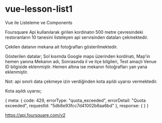 # vue-lesson-list1
Vue ile Listeleme ve Components

Foursquare Api kullanılarak girilen kordinatın 500 metre çevresindeki restoranların 10 tanesini listeleyen api servisinden dataları çekmektedir.

Çekilen datanın mekana ait fotoğrafları gösterilmektedir.

Gösterilen datalar;
Sol kısımda Google maps üzerinden kordinatı,
Map'in hemen yanına Mekanın adı,
Sonrasında il ve ilçe bilgileri,
Test amaçlı Venue ID bilgiside eklenmiştir.
Hemen altına ise mekanın fotoğrafları yan yana eklenmiştir.

Not: api sınırlı data çekmeye izin verdiğinden kota aşıldı uyarısı vermektedir.

Kota aşıldı uyarısı;

{
meta: {
code: 429,
errorType: "quota_exceeded",
errorDetail: "Quota exceeded",
requestId: "5db8e93fcc7d41002b8aa6bd"
},
response: { }
}


https://api.foursquare.com/v2
